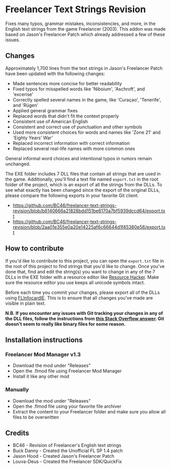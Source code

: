 # Freelancer Text Strings Revision
Fixes many typos, grammar mistakes, inconsistencies, and more, in the English text strings from the game Freelancer (2003).
This addon was made based on Jason's Freelancer Patch which already addressed a few of these issues.

## Changes
Approximately 1,700 lines from the text strings in Jason's Freelancer Patch have been updated with the following changes:
* Made sentences more concise for better readability
* Fixed typos for misspelled words like 'Niboium', 'Aschroft', and 'excerise'
* Correctly spelled several names in the game, like 'Curaçao', 'Tenerife', and 'Rügen'
* Applied general grammar fixes
* Replaced words that didn't fit the context properly
* Consistent use of American English
* Consistent and correct use of punctuation and other symbols
* Used more consistent choices for words and names like 'Zone 21' and 'Eighty Years’ War'
* Replaced incorrect information with correct information
* Replaced several real-life names with more common ones

General informal word choices and intentional typos in rumors remain unchanged.


The EXE folder includes 7 DLL files that contain all strings that are used in the game. Additionally, you'll find a text file named `export.txt` in the root folder of the project, which is an export of all the strings from the DLLs. To see what exactly has been changed since the export of the original DLLs, please compare the following exports in your favorite Git client:
* https://github.com/BC46/freelancer-text-strings-revision/blob/b6140666a21828bdd151be6170a7bf5939dccd64/export.txt
* https://github.com/BC46/freelancer-text-strings-revision/blob/2aa01e355e0a20e14225af6c66644d1f45380e56/export.txt

## How to contribute
If you'd like to contribute to this project, you can open the `export.txt` file in the root of this project to find strings that you'd like to change. Once you've done that, find and edit the string(s) you want to change in any of the 7 DLLs in the EXE folder with a resource editor like [Resource Hacker](http://www.angusj.com/resourcehacker/). Make sure the resource editor you use keeps all unicode symbols intact.

Before each time you commit your changes, please export all of the DLLs using [FLInfocardIE](https://forge.the-starport.net/projects/fldev/files). This is to ensure that all changes you've made are visible in plain text.

**N.B. If you encounter any issues with Git tracking your changes in any of the DLL files, follow the instructions from [this Stack Overflow answer](https://stackoverflow.com/a/24316479). Git doesn't seem to really like binary files for some reason.**

## Installation instructions
### Freelancer Mod Manager v1.3
* Download the mod under "Releases"
* Open the .flmod file using Freelancer Mod Manager
* Install it like any other mod

### Manually
* Download the mod under "Releases"
* Open the .flmod file using your favorite file archiver
* Extract the content to your Freelancer folder and make sure you allow all files to be overwritten

## Credits
* BC46 - Revision of Freelancer's English text strings
* Buck Danny - Created the Unofficial FL SP 1.4 patch
* Jason Hood - Created Jason's Freelancer Patch
* Louva-Deus - Created the Freelancer SDK/QuickFix

